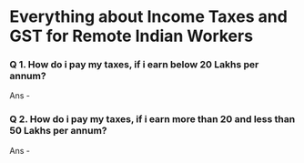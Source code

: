 # Everything about Income Taxes and GST for Remote Indian Workers
### Q 1. How do i pay my taxes, if i earn below 20 Lakhs per annum?
Ans - 
### Q 2. How do i pay my taxes, if i earn more than 20 and less than 50 Lakhs per annum?
Ans -
